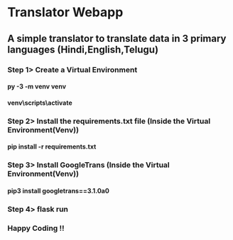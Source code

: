 # Translator Webapp

## A simple translator to translate data in 3 primary languages (Hindi,English,Telugu)
### Step 1> Create a Virtual Environment 
####         py -3 -m venv venv
####         venv\scripts\activate

### Step 2> Install the requirements.txt file (Inside the Virtual Environment(Venv))
####        pip install -r requirements.txt

### Step 3> Install GoogleTrans (Inside the Virtual Environment(Venv))
####        pip3 install googletrans==3.1.0a0

### Step 4> flask run

### Happy Coding !!
